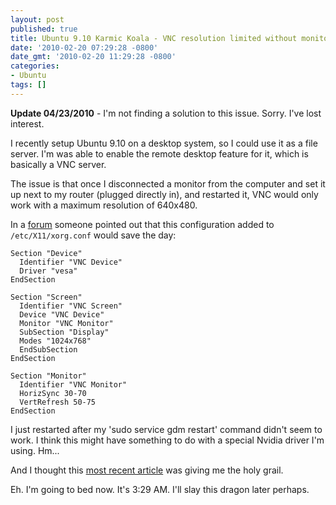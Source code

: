 ```yaml
---
layout: post
published: true
title: Ubuntu 9.10 Karmic Koala - VNC resolution limited without monitor
date: '2010-02-20 07:29:28 -0800'
date_gmt: '2010-02-20 11:29:28 -0800'
categories:
- Ubuntu
tags: []
---
```


__Update 04/23/2010__ - I'm not finding a solution to this issue. Sorry. I've
lost interest.

I recently setup Ubuntu 9.10 on a desktop system, so I could use it as a file
server. I'm was able to enable the remote desktop feature for it, which is
basically a VNC server.

The issue is that once I disconnected a monitor from the computer and set it
up next to my router (plugged directly in), and restarted it, VNC would only
work with a maximum resolution of 640x480.
<!--more-->

In a [forum] someone pointed out that this configuration added to
`/etc/X11/xorg.conf` would save the day:

```inf
Section "Device"
  Identifier "VNC Device"
  Driver "vesa"
EndSection

Section "Screen"
  Identifier "VNC Screen"
  Device "VNC Device"
  Monitor "VNC Monitor"
  SubSection "Display"
  Modes "1024x768"
  EndSubSection
EndSection

Section "Monitor"
  Identifier "VNC Monitor"
  HorizSync 30-70
  VertRefresh 50-75
EndSection
```

I just restarted after my 'sudo service gdm restart' command didn't seem to
work. I think this might have something to do with a special Nvidia driver I'm
using. Hm...

And I thought this [most recent article][webgroup west article] was giving me
the holy grail.

Eh. I'm going to bed now. It's 3:29 AM. I'll slay this dragon later perhaps.

[forum]: http://ubuntu-virginia.ubuntuforums.org/showthread.php?p=8636175
[webgroup west article]: http://webgroupwest.com/2010/01/fixing-screen-resolution-for-a-ubuntu-headless-vnc-server/
